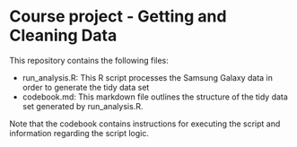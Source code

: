 # Course project - Getting and Cleaning Data

This repository contains the following files:

- run_analysis.R: This R script processes the Samsung Galaxy data in order to generate the tidy data set 
- codebook.md: This markdown file outlines the structure of the tidy data set generated by run_analysis.R.

Note that the codebook contains instructions for executing the script and information regarding the script logic.
